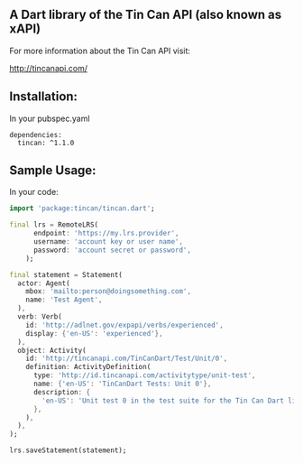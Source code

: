 ## A Dart library of the Tin Can API (also known as xAPI)

For more information about the Tin Can API visit:


http://tincanapi.com/

## Installation:

In your pubspec.yaml
```
dependencies:
  tincan: ^1.1.0
```


## Sample Usage:

In your code:
```dart
import 'package:tincan/tincan.dart';

final lrs = RemoteLRS(
      endpoint: 'https://my.lrs.provider',
      username: 'account key or user name',
      password: 'account secret or password',
    );

final statement = Statement(
  actor: Agent(
    mbox: 'mailto:person@doingsomething.com',
    name: 'Test Agent',
  ),
  verb: Verb(
    id: 'http://adlnet.gov/expapi/verbs/experienced',
    display: {'en-US': 'experienced'},
  ),
  object: Activity(
    id: 'http://tincanapi.com/TinCanDart/Test/Unit/0',
    definition: ActivityDefinition(
      type: 'http://id.tincanapi.com/activitytype/unit-test',
      name: {'en-US': 'TinCanDart Tests: Unit 0'},
      description: {
        'en-US': 'Unit test 0 in the test suite for the Tin Can Dart library.'
      },
    ),
  ),
);

lrs.saveStatement(statement);
```

